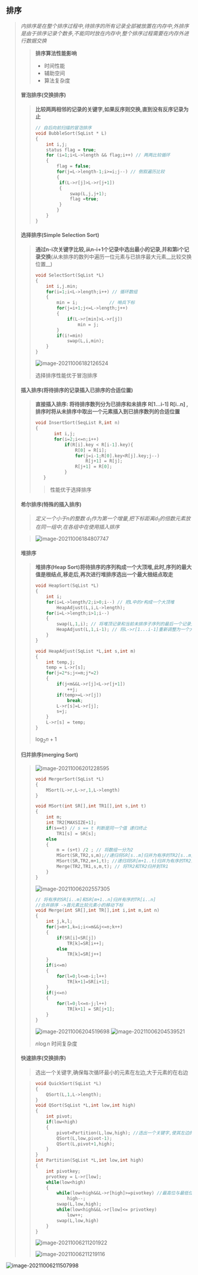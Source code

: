 ## 排序

> _内排序是在整个排序过程中,待排序的所有记录全部被放置在内存中,外排序是由于排序记录个数多,不能同时放在内存中,整个排序过程需要在内存外进行数据交换_
>
> > __排序算法性能影响__
> >
> > - 时间性能
> > - 辅助空间
> > - 算法复杂度
>
> #### 冒泡排序(交换排序)
>
> > __比较两两相邻的记录的关键字,如果反序则交换,直到没有反序记录为止__
> >
> > ~~~c
> > // 自后向前扫描的冒泡排序
> > void BubbleSort(SqList * L)
> > {
> >     int i,j;
> >     status flag = true;
> >     for (i=1;i<L->length && flag;i++) // 两两比较循环
> >     {
> >         flag = false;
> >         for(j=L->length-1;i>=i;j--) // 倒叙遍历比较
> >         {
> >          if(L->r[j]>L->r[j+1])
> >          {
> >              swap(L,j,j+1);
> >              flag =true;
> >          }
> >         }
> >     }
> > }
> > ~~~
>
> #### 选择排序(Simple Selection Sort)
>
> > __通过n-i次关键字比较,从n-i+1个记录中选出最小的记录,并和第i个记录交换__(从未排序的数列中遍历一位元素与已排序最大元素__比较交换位置__)
> >
> > ~~~c
> > void SelectSort(SqList *L)
> > {
> >     int i,j.min;
> >     for(i=1;i<L->length;i++) // 循环数组
> >     {
> >         min = i;            // 哨兵下标
> >         for(j=i+1;j<=L->length;j++)
> >         {
> >             if(L->r[min]>L->r[j])
> >                 min = j;
> >         }
> >         if(i!=min)
> >             swap(L,i,min);
> >     }
> > }
> > ~~~
> >
> > ![image-20211006182126524](image-20211006182126524.png) 
> >
> > 选择排序性能优于冒泡排序
>
> 
>
> #### 插入排序(将待排序的记录插入已排序的合适位置)
>
> > __直接插入排序: 将待排序数列分为已排序和未排序 R[1...i-1] R[i..n] , 排序时将从未排序中取出一个元素插入到已排序数列的合适位置__
> >
> > ~~~c
> > void InsertSort(SeqList R,int n)
> > {
> >        int i,j;
> >        for(i=2;i<=n;i++)
> >            if(R[i].key < R[i-1].key){
> >                R[0] = R[i];
> >                for(j=i-1;R[0].key<R[j].key;j--)
> >                    R[j+1] = R[j];
> >                R[j+1] = R[0];
> >            }
> >    }
> >    ~~~
> >    
> > > 性能优于选择排序
>
> #### 希尔排序(特殊的插入排序)
>
> > _定义一个小于n的整数 $d_1$作为第一个增量,把下标距离$d_1$的倍数元素放在同一组中,在各组中在使用插入排序_
>
> > ![image-20211006184807747](image-20211006184807747.png)
> >
> >  
>
> #### 堆排序
>
> > __堆排序(Heap Sort)将待排序的序列构成一个大顶堆,此时,序列的最大值是根结点,移走后,再次进行堆排序选出一个最大根结点取走__
> >
> > ~~~c
> > void HeapSort(SqList *L)
> > {
> >     int i;
> >     for(i=L->length/2;i>0;i--) // 把L中的r构成一个大顶堆
> >         HeapAdjust(L,i,L->length);
> >     for(i=L->length;i>1;i--)
> >     {
> >         swap(L,1,i); // 将堆顶记录和当前未排序子序列的最后一个记录交换
> >         HeapAdjust(L,1,i-1); // 将L->r[1...i-1]重新调整为一个大顶堆
> >     }
> > }
> > 
> > void HeapAdjust(SqList *L,int s,int m)
> > {
> >     int temp,j;
> >     temp = L->r[s];
> >     for(j=2*s;j<=m;j*=2)
> >     {
> >         if(j<m&&L->r[j]<L->r[j+1])
> >             ++j;
> >         if(temp>=L->r[j])
> >             break;
> >         L->r[s]=L->r[j];
> >         s=j;
> >     }
> >     L->r[s] = temp;
> > }
> > ~~~
> >
> > $\log_2n+1$
>
> #### 归并排序(merging Sort)
>
> > ![image-20211006201228595](image-20211006201228595.png)
> >
> > ~~~ c
> > void MergerSort(SqList *L)
> > {
> >     MSort(L->r,L->r,1,L->length)
> > }
> > 
> > void MSort(int SR[],int TR1[],int s,int t)
> > {
> >     int m;
> >     int TR2[MAXSIZE+1];
> >     if(s==t) // s == t 判断是同一个值 递归终止
> >         TR1[s] = SR[s];
> >     else
> >     {
> >         m = (s+t) /2 ; // 将数组一分为2
> >         MSort(SR,TR2,s,m);//递归将SR[s..m]归并为有序的TR2[s..m]
> >         MSort(SR,TR2,m+1,t); //递归将SR[m+1..t]归并为有序的TR2[m+1...t]
> >         Merge(TR2,TR1,s,m,t); // 将TR2和TR2归并到TR1
> >     }
> > }
> > ~~~
> >
> > ![image-20211006202557305](image-20211006202557305.png) 
> >
> > ~~~c
> > // 将有序的SR[i..m]和SR[m+1..n]归并有序的TR[i..n]
> > //合并排序 ->首元素比较元素小的移动下标
> > void Merge(int SR[],int TR[],int i,int m,int n)
> > {
> >     int j,k,l;
> >     for(j=m+1,k=i;i<=m&&j<=n;k++)
> >     {
> >         if(SR[i]<SR[j])
> >             TR[k]=SR[i++];
> >         else
> >             TR[k]=SR[j++]
> >     }
> >     if(i<=m)
> >     {
> >         for(l=0;l<=m-i;l++)
> >             TR[k+1]=SR[i+1];
> >     }
> >     if(j<=n)
> >     {
> >         for(l=0;l<=n-j;l++)
> >             TR[k+1] = SR[j+1];
> >     }
> > }
> > ~~~
> >
> >  ![image-20211006204519698](image-20211006204519698.png) <img src="image-20211006204539521.png" alt="image-20211006204539521" style="zoom:100%;" />
> >
> > $n\log n$ 时间复杂度
>
> #### 快速排序(交换排序)
>
> > 选出一个关键字,确保每次循环最小的元素在左边,大于元素的在右边
>
> 
>
> > ~~~c
> > void QuickSort(SqList *L)
> > {
> >     QSort(L,1,L->length);
> > }
> > void QSort(SqList *L,int low,int high)
> > {
> >     int pivot;
> >     if(low<high)
> >     {
> >         pivot=Partition(L,low,high); //选出一个关键字,使其左边的值都比它小,右边值都比它大
> >         QSort(L,low,pivot-1);
> >         QSort(L,pivot+1,high);
> >     }
> > }
> > int Partition(SqList *L,int low,int high)
> > {
> >     int pivotkey;
> >     prvotkey = L->r[low];
> >     while(low<high)
> >     {
> >         while(low<high&&L->r[high]>=pivotkey) //最高位与最低位交换位置
> >             high--;
> >         swap(L,low,high);
> >         while(low<high&&L->r[low]<= privotkey)
> >             low++;
> >         swap(L,low,high)
> >     }
> > }
> > ~~~
> >
> > ![image-20211006211201922](image-20211006211201922.png) 
> >
> > ![image-20211006211219116](image-20211006211219116.png) 



![image-20211006211507998](image-20211006211507998.png)




